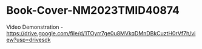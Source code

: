 # Book-Cover-NM2023TMID40874 
Video Demonstration - https://drive.google.com/file/d/1TOyrr7ge0u8MVkqDMnDBkCuztH0rVf7h/view?usp=drivesdk
